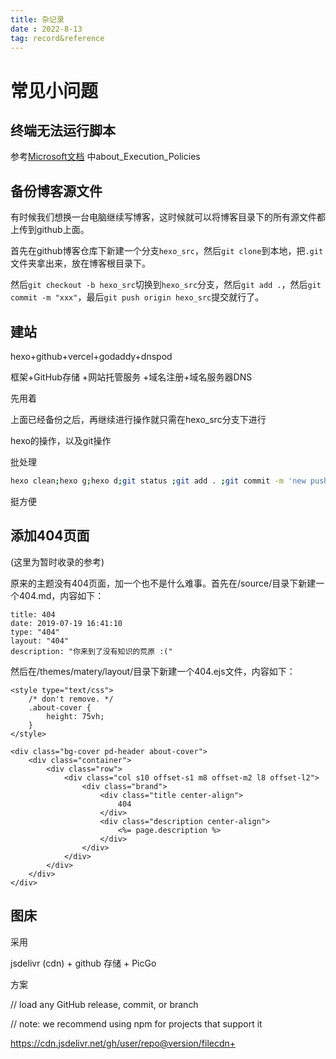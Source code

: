 ```yaml
---
title: 杂记录
date : 2022-8-13
tag: record&reference
---
```



# 常见小问题

## 终端无法运行脚本

参考[Microsoft文档](https:/go.microsoft.com/fwlink/?LinkID=135170) 中about_Execution_Policies



## 备份博客源文件

有时候我们想换一台电脑继续写博客，这时候就可以将博客目录下的所有源文件都上传到github上面。

首先在github博客仓库下新建一个分支`hexo_src`，然后`git clone`到本地，把`.git`文件夹拿出来，放在博客根目录下。

然后`git checkout -b hexo_src`切换到`hexo_src`分支，然后`git add .`，然后`git commit -m "xxx"`，最后`git push origin hexo_src`提交就行了。



## 建站

hexo+github+vercel+godaddy+dnspod

框架+GitHub存储 +网站托管服务 +域名注册+域名服务器DNS

先用着

上面已经备份之后，再继续进行操作就只需在hexo_src分支下进行

hexo的操作，以及git操作

批处理

```bash
hexo clean;hexo g;hexo d;git status ;git add . ;git commit -m 'new push';git push origin hexo_src
```

挺方便

## 添加404页面

(这里为暂时收录的参考)

原来的主题没有404页面，加一个也不是什么难事。首先在/source/目录下新建一个404.md，内容如下：

```
title: 404
date: 2019-07-19 16:41:10
type: "404"
layout: "404"
description: "你来到了没有知识的荒原 :("
```

然后在/themes/matery/layout/目录下新建一个404.ejs文件，内容如下：
```ejs
<style type="text/css">
    /* don't remove. */
    .about-cover {
        height: 75vh;
    }
</style>

<div class="bg-cover pd-header about-cover">
    <div class="container">
        <div class="row">
            <div class="col s10 offset-s1 m8 offset-m2 l8 offset-l2">
                <div class="brand">
                    <div class="title center-align">
                        404
                    </div>
                    <div class="description center-align">
                        <%= page.description %>
                    </div>
                </div>
            </div>
        </div>
    </div>
</div>
```

## 图床

采用

 jsdelivr (cdn) + github 存储 + PicGo 

方案

// load any GitHub release, commit, or branch

// note: we recommend using npm for projects that support it

https://cdn.jsdelivr.net/gh/user/repo@version/filecdn+
